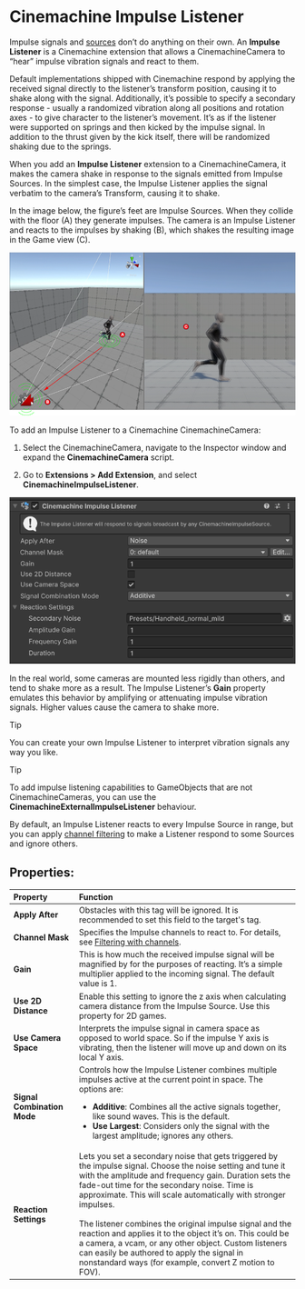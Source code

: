 # Cinemachine Impulse Listener

Impulse signals and [sources](CinemachineImpulseSourceOverview.md) don’t do anything on their own. An **Impulse Listener** is a Cinemachine extension that allows a CinemachineCamera to “hear” impulse vibration signals and react to them.

Default implementations shipped with Cinemachine respond by applying the received signal directly to the listener’s transform position, causing it to shake along with the signal. Additionally, it’s possible to specify a secondary response - usually a randomized vibration along all positions and rotation axes - to give character to the listener’s movement. It’s as if the listener were supported on springs and then kicked by the impulse signal. In addition to the thrust given by the kick itself, there will be randomized shaking due to the springs.

When you add an **Impulse Listener** extension to a CinemachineCamera, it makes the camera shake in response to the signals emitted from Impulse Sources. In the simplest case, the Impulse Listener applies the signal verbatim to the camera’s Transform, causing it to shake.

In the image below, the figure’s feet are Impulse Sources. When they collide with the floor (A) they generate impulses. The camera is an Impulse Listener and reacts to the impulses by shaking (B), which shakes the resulting image in the Game view (C).

![Left: In the Scene view, the running figure generates an impulse and the camera receives it. Right: In the Game view, the camera shakes.](images/ImpulseOverview.png)

To add an Impulse Listener to a Cinemachine CinemachineCamera:

1. Select the CinemachineCamera, navigate to the Inspector window and expand the **CinemachineCamera** script.

2. Go to **Extensions > Add Extension**, and select **CinemachineImpulseListener**.

![The Cinemachine Impulse Listener component and its properties in the Inspector.](images/ImpulseListener.png)

In the real world, some cameras are mounted less rigidly than others, and tend to shake more as a result. The Impulse Listener’s **Gain** property emulates this behavior by amplifying or attenuating impulse vibration signals. Higher values cause the camera to shake more.

> [!TIP]
> You can create your own Impulse Listener to interpret vibration signals any way you like.

> [!TIP]
> To add impulse listening capabilities to GameObjects that are not CinemachineCameras, you can use the __CinemachineExternalImpulseListener__ behaviour.

By default, an Impulse Listener reacts to every Impulse Source in range, but you can apply [channel filtering](CinemachineImpulseFiltering.md#ChannelFiltering) to make a Listener respond to some Sources and ignore others.

## Properties:

| Property | Function |
| :--- | :--- |
| **Apply After** | Obstacles with this tag will be ignored. It is recommended to set this field to the target's tag. |
| **Channel Mask** | Specifies the Impulse channels to react to. For details, see [Filtering with channels](CinemachineImpulseFiltering.md#ChannelFiltering). |
| **Gain** | This is how much the received impulse signal will be magnified by for the purposes of reacting. It’s a simple multiplier applied to the incoming signal. The default value is 1.|
| **Use 2D Distance** | Enable this setting to ignore the z axis when calculating camera distance from the Impulse Source. Use this property for 2D games. |
| **Use Camera Space** | Interprets the impulse signal in camera space as opposed to world space.  So if the impulse Y axis is vibrating, then the listener will move up and down on its local Y axis. 
| **Signal Combination Mode** | Controls how the Impulse Listener combines multiple impulses active at the current point in space. The options are: <ul> <li>**Additive**: Combines all the active signals together, like sound waves. This is the default.</li> <li>**Use Largest**: Considers only the signal with the largest amplitude; ignores any others.</li> </ul> |
| **Reaction Settings** | Lets you set a secondary noise that gets triggered by the impulse signal. Choose the noise setting and tune it with the amplitude and frequency gain. Duration sets the fade-out time for the secondary noise. Time is approximate. This will scale automatically with stronger impulses.<br /><br />The listener combines the original impulse signal and the reaction and applies it to the object it’s on. This could be a camera, a vcam, or any other object. Custom listeners can easily be authored to apply the signal in nonstandard ways (for example, convert Z motion to FOV). |